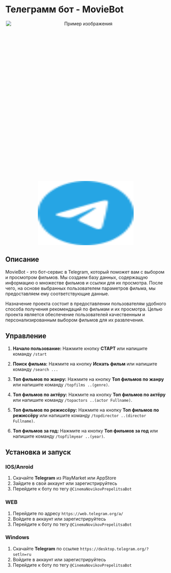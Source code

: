 # Телеграмм бот - MovieBot


<div style="text-align:center;">
  <img src="PROJECT/avatar.jpg" alt="Пример изображения" width="500" height="500" style="display:block; margin:auto;">
   
  <a href="https://t.me/CinemaNovikovPrepelitsaBot">
    <img src="PROJECT/telegram-color.svg" alt="TelegramBot" width="300" height="200">
  </a>
</div>


## Описание

MovieBot - это бот-сервис в Telegram, который поможет вам с выбором и просмотром фильмов. Мы создаем базу данных, содержащую информацию о множестве фильмов и ссылки для их просмотра. После чего, на основе выбранных пользователем параметров фильма, мы предоставляем ему соответствующие данные.

Назначение проекта состоит в предоставлении пользователям удобного способа получения рекомендаций по фильмам и их просмотра. Целью проекта является обеспечение пользователей качественным и персонализированным выбором фильмов для их развлечения.

## Управление

1. **Начало пользование:** Нажмите кнопку **СТАРТ** или напишите команду `/start`

2. **Поиск фильма:** Нажмите на кнопку **Искать фильм** или напишите команду `/search ...`

3. **Топ фильмов по жанру:** Нажмите на кнопку **Топ фильмов по жанру** или напишите команду `/topfilms ..(genre)`.

4. **Топ фильмов по актёру:** Нажмите на кнопку **Топ фильмов по актёру** или напишите команду `/topactors ..(actor Fullname)`.

5. **Топ фильмов по режиссёру:** Нажмите на кнопку **Топ фильмов по режиссёру** или напишите команду `/topdirector ..(director Fullname)`.
   
6. **Топ фильмов за год:** Нажмите на кнопку **Топ фильмов за год** или напишите команду `/topfilmyear ..(year)`.

## Установка и запуск

### IOS/Anroid
  1. Скачайте **Telegram** из PlayMarket или AppStore
  2. Зайдите в свой аккаунт или зарегистрируйтесь
  3. Перейдите к боту по тегу `@CinemaNovikovPrepelitsaBot`
### WEB
  1. Перейдите по адресу `https://web.telegram.org/a/`
  2. Войдите в аккаунт или зарегистрируйтесь
  3. Перейдите к боту по тегу `@CinemaNovikovPrepelitsaBot`
### Windows
  1. Скачайте **Telegram** по ссылке `https://desktop.telegram.org/?setln=ru`
  2. Войдите в аккаунт или зарегистрируйтесь
  3. Перейдите к боту по тегу `@CinemaNovikovPrepelitsaBot`
